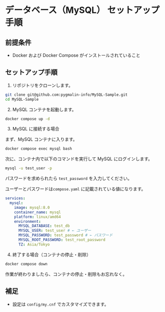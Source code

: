# データベース（MySQL） セットアップ手順

## 前提条件

- Docker および Docker Compose がインストールされていること

## セットアップ手順

1. リポジトリをクローンします。

```bash
git clone git@github.com:pygmalin-info/MySQL-Sample.git
cd MySQL-Sample
```

2. MySQL コンテナを起動します。

```bash
docker compose up -d
```

3. MySQL に接続する場合

まず、MySQL コンテナに入ります。

```bash
docker compose exec mysql bash
```

次に、コンテナ内で以下のコマンドを実行して MySQL にログインします。

```bash
mysql -u test_user -p
```

パスワードを求められたら `test_password` を入力してください。

ユーザーとパスワードは`compose.yaml` に記載されている値になります。

```yaml
services:
  mysql:
    image: mysql:8.0
    container_name: mysql
    platform: linux/amd64
    environment:
      MYSQL_DATABASE: test_db
      MYSQL_USER: test_user # ← ユーザー
      MYSQL_PASSWORD: test_password # ← パスワード
      MYSQL_ROOT_PASSWORD: test_root_password
      TZ: Asia/Tokyo
```

4. 終了する場合（コンテナの停止・削除）

```bash
docker compose down
```

作業が終わりましたら、コンテナの停止・削除もお忘れなく。

## 補足

- 設定は `config/my.cnf` でカスタマイズできます。
